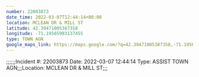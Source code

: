 ```yaml
---
number: 22003873
date_time: 2022-03-07T12:44:14+00:00
location: MCLEAN DR & MILL ST
latitude: 42.39471005387358
longitude: -71.19565993137455
type: TOWN AGN
google_maps_link: https://maps.google.com/?q=42.39471005387358,-71.19565993137455
---
```


;;;;;;Incident #: 22003873   Date: 2022-03-07 12:44:14   Type: ASSIST TOWN AGN;;;Location: MCLEAN DR & MILL ST;;;
